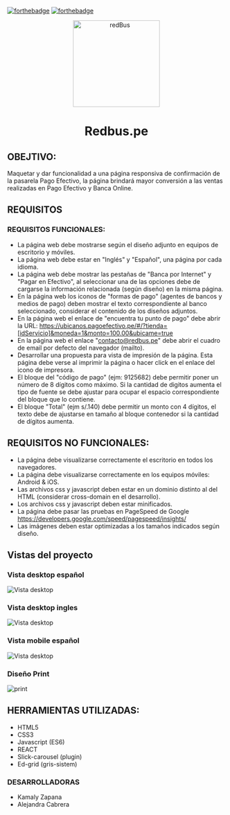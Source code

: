 <span align="center">[![forthebadge](https://forthebadge.com/images/badges/built-with-love.svg)](https://forthebadge.com)</span>
<span align="center">[![forthebadge](https://forthebadge.com/images/badges/built-by-developers.svg)](https://forthebadge.com)</span>

<p align="center">
  <a href="https://cdn-images-1.medium.com/max/1200/1*dei7jVP89gp7tDNViaqK_A.png" rel="noopener" target="_blank"><img width="200" src="assets/l-amarilloblanco.png" alt="redBus"></a></p>
</p>

<h1 align="center">Redbus.pe</h1>

## OBEJTIVO:
Maquetar y dar funcionalidad a una página responsiva de confirmación de la pasarela Pago Efectivo, la página brindará mayor conversión a las ventas realizadas en Pago Efectivo y Banca Online.

<div>

## REQUISITOS  

### REQUISITOS FUNCIONALES:
* La página web debe mostrarse según el diseño adjunto en equipos de escritorio y móviles.
* La página web debe estar en "Inglés" y "Español", una página por cada idioma.
* La página web debe mostrar las pestañas de "Banca por Internet" y "Pagar en Efectivo", al seleccionar una de las opciones debe de cargarse la información relacionada (según diseño) en la misma página.
* En la página web los iconos de "formas de pago" (agentes de bancos y medios de pago) deben mostrar el texto correspondiente al banco seleccionado, considerar el contenido de los diseños adjuntos.
* En la página web el enlace de "encuentra tu punto de pago" debe abrir la URL: https://ubicanos.pagoefectivo.pe/#/?tienda=[idServicio]&moneda=1&monto=100.00&ubicame=true
* En la página web el enlace "contacto@redbus.pe" debe abrir el cuadro de email por defecto del navegador (mailto).
* Desarrollar una propuesta para vista de impresión de la página. Esta página debe verse al imprimir la página o hacer click en el enlace del icono de impresora.
* El bloque del "código de pago" (ejm: 9125682) debe permitir poner un número de 8 dígitos como máximo. Si la cantidad de digitos aumenta el tipo de fuente se debe ajustar para ocupar el espacio correspondiente del bloque que lo contiene.
* El bloque "Total" (ejm s/.140) debe permitir un monto con 4 dígitos, el texto debe de ajustarse en tamaño al bloque contenedor si la cantidad de dígitos aumenta.

## REQUISITOS NO FUNCIONALES:
* La página debe visualizarse correctamente el escritorio en todos los navegadores.
* La página debe visualizarse correctamente en los equipos móviles: Android & iOS.
* Las archivos css y javascript deben estar en un dominio distinto al del HTML (considerar cross-domain en el desarrollo).
* Los archivos css y javascript deben estar minificados.
* La página debe pasar las pruebas en PageSpeed de Google https://developers.google.com/speed/pagespeed/insights/
* Las imágenes deben estar optimizadas a los tamaños indicados según diseño.


## Vistas del proyecto

### Vista desktop español

<img  src="https://user-images.githubusercontent.com/32287306/38262530-1481026e-3733-11e8-91c7-371111ba4d55.png" alt="Vista desktop">

### Vista desktop ingles

<img  src="https://user-images.githubusercontent.com/32287306/38264382-68928922-3738-11e8-98f4-4bd143255051.png" alt="Vista desktop">

### Vista mobile español

<img  src="https://user-images.githubusercontent.com/32287306/38262704-a6e1c2b0-3733-11e8-85e0-ef36414bcfd5.png" alt="Vista desktop">

### Diseño Print

<img  src="https://user-images.githubusercontent.com/32287306/38264578-0d073c32-3739-11e8-92cc-b8210e93a587.png" alt="print">


## HERRAMIENTAS UTILIZADAS:
* HTML5
* CSS3
* Javascript (ES6)
* REACT
* Slick-carousel (plugin)
* Ed-grid (gris-sistem)

### DESARROLLADORAS  

* Kamaly Zapana  
* Alejandra Cabrera  